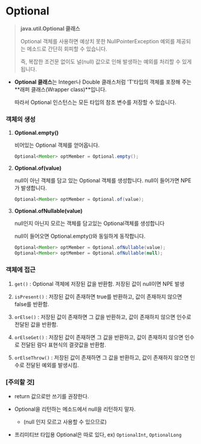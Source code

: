 # Optional

> **java.util.Optional<T> 클래스**
>
>Optional 객체를 사용하면 예상치 못한 NullPointerException 예외를 제공되는 메소드로 간단히 회피할 수 있습니다.
>
>즉, 복잡한 조건문 없이도 널(null) 값으로 인해 발생하는 예외를 처리할 수 있게 됩니다.



- **Optional<T> 클래스**는 Integer나 Double 클래스처럼 'T'타입의 객체를 포장해 주는 **래퍼 클래스(Wrapper class)**입니다.

  따라서 Optional 인스턴스는 모든 타입의 참조 변수를 저장할 수 있습니다.

  

### 객체의 생성

1. **Optional.empty()**

   비어있는 Optional 객체를 얻어옵니다.

   ```java
   Optional<Member> optMember = Optional.empty();
   ```

2. **Optional.of(value)**

   null이 아닌 객체를 담고 있는 Optional 객체를 생성합니다. null이 들어가면 NPE가 발생합니다.

   ```java
   Optional<Member> optMember = Optional.of(value);
   ```

3. **Optional.ofNullable(value)**

   null인지 아닌지 모르는 객체를 담고있는 Optional객체를 생성합니다

   null이 들어오면 Optional.empty()와 동일하게 동작합니다.

   ```java
   Optional<Member> optMember = Optional.ofNullable(value);
   Optional<Member> optMember = Optional.ofNullable(null);
   ```



### 객체에 접근

1. `get()` : Optional 객체에 저장된 값을 반환함. 저장된 값이 null이면 NPE 발생
2. `isPresent()` :  저장된 값이 존재하면 true를 반환하고, 값이 존재하지 않으면 false를 반환함.
4. `orElse()`  : 저장된 값이 존재하면 그 값을 반환하고, 값이 존재하지 않으면 인수로 전달된 값을 반환함.
5.  `orElseGet()` : 저장된 값이 존재하면 그 값을 반환하고, 값이 존재하지 않으면 인수로 전달된 람다 표현식의 결괏값을 반환함.

3. `orElseThrow()` : 저장된 값이 존재하면 그 값을 반환하고, 값이 존재하지 않으면 인수로 전달된 예외를 발생시킴.

 

### [주의할 것]

- return 값으로만 쓰기를 권장한다.
- Optional을 리턴하는 메소드에서 null을 리턴하지 말자.
  -  (null 인지 모르고 사용할 수 있으므로)

- 프리미티브 타입용 Optional은 따로 있다, ex) `OptionalInt`, `OptionalLong`


```

```